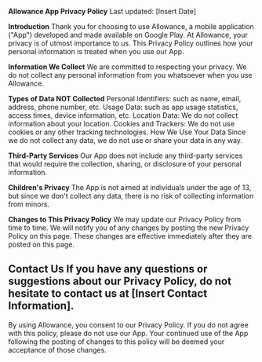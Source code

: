 **Allowance App Privacy Policy**
Last updated: [Insert Date]

**Introduction**
Thank you for choosing to use Allowance, a mobile application ("App") developed and made available on Google Play. At Allowance, your privacy is of utmost importance to us. This Privacy Policy outlines how your personal information is treated when you use our App.

**Information We Collect**
We are committed to respecting your privacy. We do not collect any personal information from you whatsoever when you use Allowance.

**Types of Data NOT Collected**
Personal Identifiers: such as name, email, address, phone number, etc.
Usage Data: such as app usage statistics, access times, device information, etc.
Location Data: We do not collect information about your location.
Cookies and Trackers: We do not use cookies or any other tracking technologies.
How We Use Your Data
Since we do not collect any data, we do not use or share your data in any way.

**Third-Party Services**
Our App does not include any third-party services that would require the collection, sharing, or disclosure of your personal information.

**Children's Privacy**
The App is not aimed at individuals under the age of 13, but since we don't collect any data, there is no risk of collecting information from minors.

**Changes to This Privacy Policy**
We may update our Privacy Policy from time to time. We will notify you of any changes by posting the new Privacy Policy on this page. These changes are effective immediately after they are posted on this page.

**Contact Us**
If you have any questions or suggestions about our Privacy Policy, do not hesitate to contact us at [Insert Contact Information].
-----------------------------------------------------------------------------------------------------------------------------------------------------------------------------
By using Allowance, you consent to our Privacy Policy. If you do not agree with this policy, please do not use our App. Your continued use of the App following the posting of changes to this policy will be deemed your acceptance of those changes.

